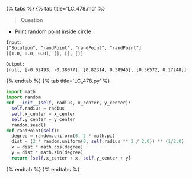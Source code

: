 {% tabs %}
{% tab title='LC_478.md' %}

> Question

* Print random point inside circle

```txt
Input:
["Solution", "randPoint", "randPoint", "randPoint"]
[[1.0, 0.0, 0.0], [], [], []]

Output:
[null, [-0.02493, -0.38077], [0.82314, 0.38945], [0.36572, 0.17248]]
```

{% endtab %}
{% tab title='LC_478.py' %}

```py
import math
import random
def __init__(self, radius, x_center, y_center):
  self.radius = radius
  self.x_center = x_center
  self.y_center = y_center
  random.seed()
def randPoint(self):
  degree = random.uniform(0, 2 * math.pi)
  dist = (2 * random.uniform(0, self.radius ** 2 / 2.0)) ** (1/2.0)
  x = dist * math.cos(degree)
  y = dist * math.sin(degree)
  return [self.x_center + x, self.y_center + y]
```

{% endtab %}
{% endtabs %}
